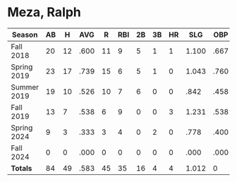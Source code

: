 # Meza, Ralph

| Season      | AB          | H           | AVG         | R           | RBI         | 2B          | 3B          | HR          | SLG         | OBP         | RSP         | SAF         | K           | BB          | PO          | A           | E           | FAVE        | IP          | H           | K           | BB          | R           | ER          | ERA         
| ----------- | ----------- | ----------- | ----------- | ----------- | ----------- | ----------- | ----------- | ----------- | ----------- | ----------- | ----------- | ----------- | ----------- | ----------- | ----------- | ----------- | ----------- | ----------- | ----------- | ----------- | ----------- | ----------- | ----------- | ----------- | ----------- 
| Fall 2018   | 20          | 12          | .600        | 11          | 9           | 5           | 1           | 1           | 1.100       | .667        | .444        | 0           | 1           | 4           | 8           | 0           | 2           | .800        | 0           | 0           | 0           | 0           | 0           | 0           | .000        
| Spring 2019 | 23          | 17          | .739        | 15          | 6           | 5           | 1           | 0           | 1.043       | .760        | .571        | 0           | 0           | 2           | 8           | 7           | 2           | .882        | 0           | 0           | 0           | 0           | 0           | 0           | .000        
| Summer 2019 | 19          | 10          | .526        | 10          | 7           | 6           | 0           | 0           | .842        | .458        | .600        | 4           | 0           | 1           | 10          | 0           | 1           | .909        | 0           | 0           | 0           | 0           | 0           | 0           | .000        
| Fall 2019   | 13          | 7           | .538        | 6           | 9           | 0           | 0           | 3           | 1.231       | .538        | .444        | 0           | 0           | 0           | 4           | 0           | 1           | .800        | 0           | 0           | 0           | 0           | 0           | 0           | .000        
| Spring 2024 | 9           | 3           | .333        | 3           | 4           | 0           | 2           | 0           | .778        | .400        | .333        | 1           | 0           | 0           | 4           | 6           | 0           | 1.000       | 0           | 0           | 0           | 0           | 0           | 0           | .000        
| Fall 2024   | 0           | 0           | .000        | 0           | 0           | 0           | 0           | 0           | .000        | .000        | .000        | 0           | 0           | 0           | 0           | 0           | 0           | .000        | 0           | 0           | 0           | 0           | 0           | 0           | .000        
| **Totals**  | 84          | 49          | .583        | 45          | 35          | 16          | 4           | 4           | 1.012       | 0           | 0           | 5           | 1           | 7           | 34          | 13          | 6           | .887        | 0.0         | 0           | 0           | 0           | 0           | 0           | 0           
